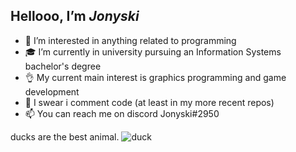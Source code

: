 ## Hellooo, I’m *Jonyski*

- 🧠 I’m interested in anything related to programming
- 🎓 I’m currently in university pursuing an Information Systems bachelor's degree 
- 👌 My current main interest is graphics programming and game development
- 💩 I swear i comment code (at least in my more recent repos)
- 📫 You can reach me on discord Jonyski#2950

ducks are the best animal.
![duck](https://giphy.com/embed/jt34LHEVIsbs0Qlbi2)
